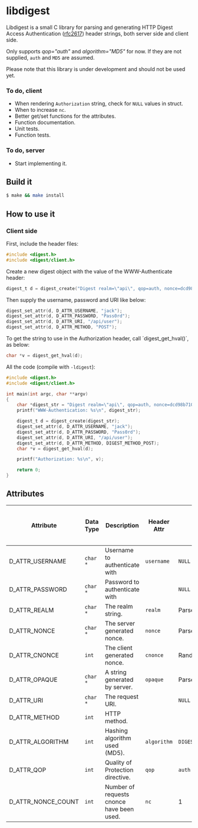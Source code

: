 libdigest
=========

Libdigest is a small C library for parsing and generating HTTP Digest Access
Authentication ([rfc2617](https://www.ietf.org/rfc/rfc2617.txt)) header
strings, both server side and client side.

Only supports *qop="auth"* and *algorithm="MD5"* for now. If they are not supplied,
`auth` and `MD5` are assumed.

Please note that this library is under development and should not be used yet.

### To do, client

  * When rendering `Authorization` string, check for `NULL` values in struct.
  * When to increase `nc`.
  * Better get/set functions for the attributes.
  * Function documentation.
  * Unit tests.
  * Function tests.

### To do, server

  * Start implementing it.

Build it
--------

```sh
$ make && make install
```

How to use it
-------------

### Client side

First, include the header files:

```C
#include <digest.h>
#include <digest/client.h>
```

Create a new digest object with the value of the WWW-Authenticate header:

```C
digest_t d = digest_create("Digest realm=\"api\", qop=auth, nonce=dcd98b7102dd2f0e8b11d0f600bfb0c093");
```

Then supply the username, password and URI like below:

```C
digest_set_attr(d, D_ATTR_USERNAME, "jack");
digest_set_attr(d, D_ATTR_PASSWORD, "Pass0rd");
digest_set_attr(d, D_ATTR_URI, "/api/user");
digest_set_attr(d, D_ATTR_METHOD, "POST");
```

To get the string to use in the Authorization header, call ´digest_get_hval()´, as below:

```C
char *v = digest_get_hval(d);
```

All the code (compile with `-ldigest`):

```C
#include <digest.h>
#include <digest/client.h>

int main(int argc, char **argv)
{
	char *digest_str = "Digest realm=\"api\", qop=auth, nonce=dcd98b7102dd2f0e8b11d0f600bfb0c093";
	printf("WWW-Authentication: %s\n", digest_str);

	digest_t d = digest_create(digest_str);
	digest_set_attr(d, D_ATTR_USERNAME, "jack");
	digest_set_attr(d, D_ATTR_PASSWORD, "Pass0rd");
	digest_set_attr(d, D_ATTR_URI, "/api/user");
	digest_set_attr(d, D_ATTR_METHOD, DIGEST_METHOD_POST);
	char *v = digest_get_hval(d);

	printf("Authorization: %s\n", v);

	return 0;
}
```

Attributes
-----------

| Attribute          | Data Type | Description                               | Header Attr | Default                | Must be set by client |
|--------------------|-----------|-------------------------------------------|-------------|------------------------|-----------------------|
| D_ATTR_USERNAME    | `char *`  | Username to authenticate with             | `username`  | `NULL`                 | Yes                   |
| D_ATTR_PASSWORD    | `char *`  | Password to authenticate with             |             | `NULL`                 | Yes                   |
| D_ATTR_REALM       | `char *`  | The realm string.                         | `realm`     | Parsed value           |                       |
| D_ATTR_NONCE       | `char *`  | The server generated nonce.               | `nonce`     | Parsed value           |                       |
| D_ATTR_CNONCE      | `int`     | The client generated nonce.               | `cnonce`    | Random value           |                       |
| D_ATTR_OPAQUE      | `char *`  | A string generated by server.             | `opaque`    | Parsed value           |                       |
| D_ATTR_URI         | `char *`  | The request URI.                          |             | `NULL`                 | Yes                   |
| D_ATTR_METHOD      | `int`     | HTTP method.                              |             |                        | Yes                   |
| D_ATTR_ALGORITHM   | `int`     | Hashing algorithm used (MD5).             | `algorithm` | `DIGEST_ALGORITHM_MD5` |                       |
| D_ATTR_QOP         | `int`     | Quality of Protection directive.          | `qop`       | `auth`                 |                       |
| D_ATTR_NONCE_COUNT | `int`     | Number of requests cnonce have been used. | `nc`        | 1                      |                       |
